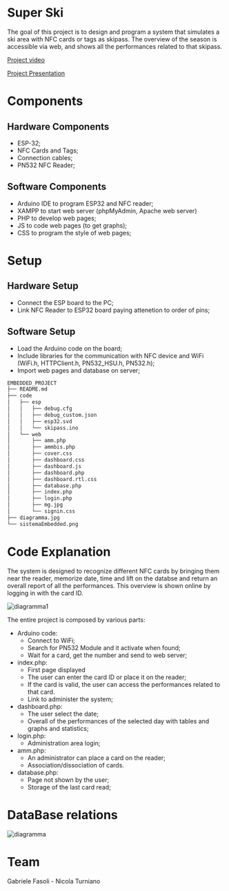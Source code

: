 # Super Ski
The goal of this project is to design and program a system that simulates a ski area with NFC cards or tags as skipass. The overview of the season is accessible via web, and shows all the performances related to that skipass. 


[Project video](https://drive.google.com/file/d/1-N1KBqDRInrKE4cuiXDRr68DaXGG01-c/view?usp=sharing)

[Project Presentation](https://drive.google.com/file/d/1POJkp52c55bXDivYHN9JBoa7oEpq8Kii/view?usp=share_link)

# Components
## Hardware Components
- ESP-32;
- NFC Cards and Tags;
- Connection cables;
- PN532 NFC Reader;
## Software Components
- Arduino IDE to program ESP32 and NFC reader;
- XAMPP to start web server (phpMyAdmin, Apache web server)
- PHP to develop web pages;
- JS to code web pages (to get graphs);
- CSS to program the style of web pages;
# Setup
## Hardware Setup
- Connect the ESP board to the PC;
- Link NFC Reader to ESP32 board paying attenetion to order of pins;
## Software Setup
- Load the Arduino code on the board;
- Include libraries for the communication with NFC device and WiFi (WiFi.h, HTTPClient.h, PN532_HSU.h, PN532.h);
- Import web pages and database on server;
```bash
EMBEDDED_PROJECT
├── README.md
├── code
│   ├── esp
│   │   ├── debug.cfg
│   │   ├── debug_custom.json
│   │   ├── esp32.svd
│   │   └── skipass.ino
│   └── web
│       ├── amm.php
│       ├── ammbis.php
│       ├── cover.css
│       ├── dashboard.css
│       ├── dashboard.js
│       ├── dashboard.php
│       ├── dashboard.rtl.css
│       ├── database.php
│       ├── index.php
│       ├── login.php
│       ├── mg.jpg
│       └── signin.css
├── diagramma.jpg
└── sistemaEmbedded.png

```


# Code Explanation

The system is designed to recognize different NFC cards by bringing them near the reader, memorize  date, time and lift on the databse and return an overall report of all the performances.
This overview is shown online by logging in with the card ID.

![diagramma1](sistemaEmbedded.png)

The entire project is composed by various parts:
- Arduino code:
  - Connect to WiFi;
  - Search for PN532 Module and it activate when found;
  - Wait for a card, get the number and send to web server;
- index.php:
  - First page displayed
  - The user can enter the card ID or place it on the reader;
  - If the card is valid, the user can access the performances related to that card.
  - Link to administer the system;
- dashboard.php:
  - The user select the date;
  - Overall of the performances of the selected day with tables and graphs and statistics;
- login.php:
  - Administration area login;
- amm.php:
  - An administrator can place a card on the reader;
  - Association/dissociation of cards.
- database.php:
  - Page not shown by the user;
  - Storage of the last card read;
# DataBase relations
![diagramma](diagramma.jpg)


# Team
Gabriele Fasoli - Nicola Turniano

